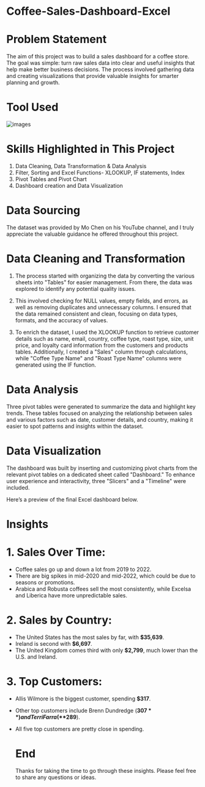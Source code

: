 # Coffee-Sales-Dashboard-Excel


# Problem Statement

The aim of this project was to build a sales dashboard for a coffee store. The goal was simple: turn raw sales data into clear and useful insights that help make better business decisions. The process involved gathering data and creating visualizations that provide valuable insights for smarter planning and growth.


# Tool Used

![images](https://github.com/user-attachments/assets/a3595bd8-e3cb-4cca-83d3-eb2929a25d44)


# Skills Highlighted in This Project

1. Data Cleaning, Data Transformation & Data Analysis
2. Filter, Sorting and Excel Functions- XLOOKUP, IF statements, Index
3. Pivot Tables and Pivot Chart
4. Dashboard creation and Data Visualization


# Data Sourcing

The dataset was provided by Mo Chen on his YouTube channel, and I truly appreciate the valuable guidance he offered throughout this project.


# Data Cleaning and Transformation

1. The process started with organizing the data by converting the various sheets into "Tables" for easier management. From there, the data was explored to identify any potential quality issues.

2. This involved checking for NULL values, empty fields, and errors, as well as removing duplicates and unnecessary columns. I ensured that the data remained consistent and clean, focusing on data types, formats, and the accuracy of values.

3. To enrich the dataset, I used the XLOOKUP function to retrieve customer details such as name, email, country, coffee type, roast type, size, unit price, and loyalty card information from the customers and products tables. Additionally, I created a "Sales" column through calculations, while "Coffee Type Name" and "Roast Type Name" columns were generated using the IF function.


# Data Analysis

Three pivot tables were generated to summarize the data and highlight key trends. These tables focused on analyzing the relationship between sales and various factors such as date, customer details, and country, making it easier to spot patterns and insights within the dataset.


# Data Visualization

The dashboard was built by inserting and customizing pivot charts from the relevant pivot tables on a dedicated sheet called "Dashboard." To enhance user experience and interactivity, three "Slicers" and a "Timeline" were included.

Here’s a preview of the final Excel dashboard below.


# Insights

# 1. Sales Over Time:

- Coffee sales go up and down a lot from 2019 to 2022.
- There are big spikes in mid-2020 and mid-2022, which could be due to seasons or promotions.
- Arabica and Robusta coffees sell the most consistently, while Excelsa and Liberica have more unpredictable sales.

# 2. Sales by Country:

- The United States has the most sales by far, with **$35,639**.
- Ireland is second with **$6,697**.
- The United Kingdom comes third with only **$2,799**, much lower than the U.S. and Ireland.

# 3. Top Customers:

- Allis Wilmore is the biggest customer, spending **$317**.
- Other top customers include Brenn Dundredge (**$307**) and Terri Farra (**$289**).
- All five top customers are pretty close in spending.


  # End

   Thanks for taking the time to go through these insights. Please feel free to share any questions or ideas.
  





